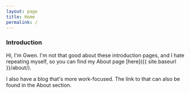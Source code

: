 ```yaml
---
layout: page
title: Home
permalink: /
---
```


### Introduction

Hi, I'm Gwen. I'm not that good about these introduction pages, and I hate repeating myself, so you can find my About page [here]({{ site.baseurl }}/about/).

I also have a blog that's more work-focused. The link to that can also be found in the About section.